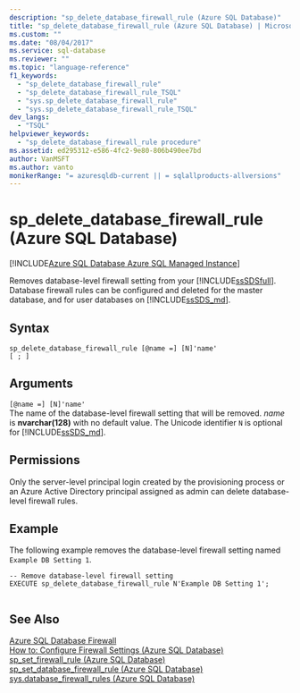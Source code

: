 ```yaml
---
description: "sp_delete_database_firewall_rule (Azure SQL Database)"
title: "sp_delete_database_firewall_rule (Azure SQL Database) | Microsoft Docs"
ms.custom: ""
ms.date: "08/04/2017"
ms.service: sql-database
ms.reviewer: ""
ms.topic: "language-reference"
f1_keywords: 
  - "sp_delete_database_firewall_rule"
  - "sp_delete_database_firewall_rule_TSQL"
  - "sys.sp_delete_database_firewall_rule"
  - "sys.sp_delete_database_firewall_rule_TSQL"
dev_langs: 
  - "TSQL"
helpviewer_keywords: 
  - "sp_delete_database_firewall_rule procedure"
ms.assetid: ed295312-e586-4fc2-9e80-806b490ee7bd
author: VanMSFT
ms.author: vanto
monikerRange: "= azuresqldb-current || = sqlallproducts-allversions"
---
```

# sp_delete_database_firewall_rule (Azure SQL Database)
[!INCLUDE[Azure SQL Database Azure SQL Managed Instance](../../includes/applies-to-version/asdb-asdbmi.md)]

  Removes database-level firewall setting from your [!INCLUDE[ssSDSfull](../../includes/sssdsfull-md.md)]. Database firewall rules can be configured and deleted for the master database, and for user databases on [!INCLUDE[ssSDS_md](../../includes/sssds-md.md)].   
  
 
## Syntax  
  
```    
sp_delete_database_firewall_rule [@name =] [N]'name'
[ ; ]  
```  
  
## Arguments  
 `[@name =] [N]'name'`  
 The name of the database-level firewall setting that will be removed. *name* is **nvarchar(128)** with no default value. The Unicode identifier `N` is optional for [!INCLUDE[ssSDS_md](../../includes/sssds-md.md)]. 
  
## Permissions  
 Only the server-level principal login created by the provisioning process or an Azure Active Directory principal assigned as admin can delete database-level firewall rules.  
  
## Example  
 The following example removes the database-level firewall setting named `Example DB Setting 1`.
  
```  
-- Remove database-level firewall setting  
EXECUTE sp_delete_database_firewall_rule N'Example DB Setting 1';  
  
```  
  
## See Also  
 [Azure SQL Database Firewall](https://azure.microsoft.com/documentation/articles/sql-database-firewall-configure/)   
 [How to: Configure Firewall Settings (Azure SQL Database)](https://azure.microsoft.com/documentation/articles/sql-database-configure-firewall-settings/)   
 [sp_set_firewall_rule &#40;Azure SQL Database&#41;](../../relational-databases/system-stored-procedures/sp-set-firewall-rule-azure-sql-database.md)   
 [sp_set_database_firewall_rule &#40;Azure SQL Database&#41;](../../relational-databases/system-stored-procedures/sp-set-database-firewall-rule-azure-sql-database.md)   
 [sys.database_firewall_rules &#40;Azure SQL Database&#41;](../../relational-databases/system-catalog-views/sys-database-firewall-rules-azure-sql-database.md)  
  
  


